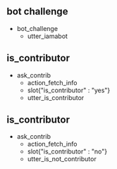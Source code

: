 ## bot challenge
* bot_challenge
  - utter_iamabot

## is_contributor
* ask_contrib
  - action_fetch_info
  - slot{"is_contributor" : "yes"}
  - utter_is_contributor

## is_contributor
* ask_contrib
  - action_fetch_info
  - slot{"is_contributor" : "no"}
  - utter_is_not_contributor